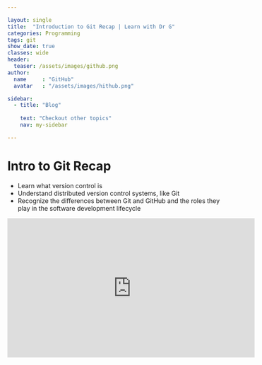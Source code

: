 ```yaml
---

layout: single
title:  "Introduction to Git Recap | Learn with Dr G"
categories: Programming
tags: git
show_date: true
classes: wide
header:
  teaser: /assets/images/github.png
author:
  name     : "GitHub"
  avatar   : "/assets/images/hithub.png"

sidebar:
  - title: "Blog"
   
    text: "Checkout other topics"
    nav: my-sidebar

---
```

# Intro to Git Recap
- Learn what version control is
- Understand distributed version control systems, like Git
- Recognize the differences between Git and GitHub and the roles they play in the software development lifecycle

<iframe width="560" height="315" src="https://www.youtube.com/embed/9uGS1ak_FGg?si=v7eBtbvPFdZF8YZr" title="YouTube video player" frameborder="0" allow="accelerometer; autoplay; clipboard-write; encrypted-media; gyroscope; picture-in-picture; web-share" referrerpolicy="strict-origin-when-cross-origin" allowfullscreen></iframe>
